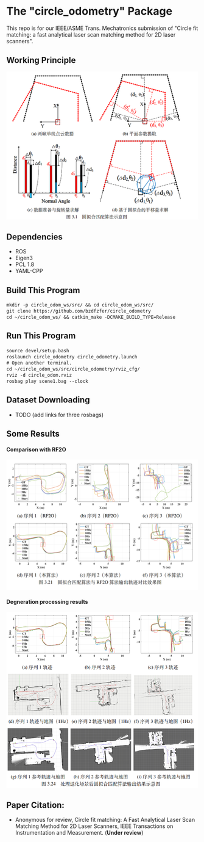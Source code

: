 ﻿

# The "circle_odometry" Package

This repo is for our IEEE/ASME Trans. Mechatronics submission of "Circle fit matching: a fast analytical laser scan matching method for 2D laser scanners".

## Working Principle

![](pics/Working_principle.png)



## Dependencies

* ROS
* Eigen3
* PCL 1.8
* YAML-CPP

## Build This Program

```
mkdir -p circle_odom_ws/src/ && cd circle_odom_ws/src/
git clone https://github.com/bzdfzfer/circle_odometry
cd ~/circle_odom_ws/ && catkin_make -DCMAKE_BUILD_TYPE=Release
```

## Run This Program

```
source devel/setup.bash
roslaunch circle_odometry circle_odometry.launch 
# Open another terminal.
cd ~/circle_odom_ws/src/circle_odometry/rviz_cfg/
rviz -d circle_odom.rviz
rosbag play scene1.bag --clock 
```



## Dataset Downloading

* TODO (add  links for three rosbags)

  

## Some Results

#### Comparison with RF2O

![](pics/Trajectories_comparison.png)

#### Degneration processing results

![](pics/Degeneration_processing.png)

## Paper Citation:

* Anonymous for review, Circle fit matching:  A Fast Analytical Laser Scan
  Matching Method for 2D Laser Scanners, IEEE Transactions on Instrumentation and Measurement. (**Under review**)


